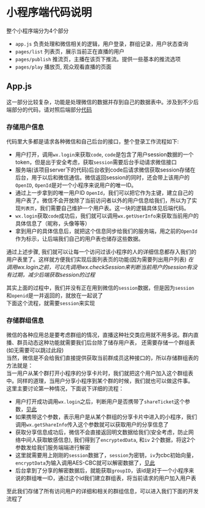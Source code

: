 # 小程序端代码说明

整个小程序端分为4个部分
- `app.js` 负责处理和微信相关的逻辑，用户登录，群组记录，用户状态查询
- `pages/list` 列表页，展示当前正在直播的用户
- `pages/publish` 推流页，主播在该页下推流。提供一些基本的推流选项
- `pages/play` 播放页, 观众观看直播的页面

## App.js
这一部分比较复杂，功能是处理微信的数据并存到自己的数据表中。涉及到不少后端部分的代码，请对照后端部分[代码](https://github.com/pili-engineering/wxapp-live-demo/blob/master/server/routers/wechat.js)

### 存储用户信息
代码里大多都是请求各种微信和自己后台的接口，整个登录工作流程如下:
- 用户打开，调用`wx.login`来获取`code`,
  `code`是包含了用户session数据的一个token，但是出于安全考虑，获取`session`需要后台手动请求微信接口
- 服务端(该项目server下的代码)后台收到code后请求微信获取session存储在后台，用于以后和微信通信。微信返回session的同时，还会带上该用户的`OpenID`, `OpenId`是对一个小程序来说用户的唯一ID。
- 通过上一步拿到的唯一用户ID `OpenId`，我们可以把它作为主键，建立自己的用户表了。微信不会开放除了当前访问者以外的用户信息给我们，所以为了实现`列表页`，我们需要自己维护一个用户表。这一块的逻辑具体见后端代码。
- `wx.login`获取`code`成功后，我们就可以调用`wx.getUserInfo`来获取当前用户的具体信息了（昵称，头像等等）
- 拿到用户的具体信息后，就把这个信息同步给我们的服务端，用之前的`OpenId`作为标示，让后端我们自己的用户表也储存这些数据。

通过上述步骤, 我们就可以让每一个访问过该小程序的人的详细信息都存入我们的用户表里了。这样就方便我们实现后面列表页的功能(因为需要列出用户列表)
*在调用wx.login之前，可以先调用wx.checkSession来判断当前用户的session有没有过期，减少后端获取session的过程*

其实上面的过程中，我们并没有正在用到微信的`session`数据，但是因为`session`和`openid`是一并返回的，就放在一起说了   
下面这个流程，就需要`session`来实现  

### 存储群组信息
微信的各种应用总是要考虑群组的情况，直播这种社交类应用就不用多说。群内直播、群员动态这种功能就需要我们后台除了储存用户表，
还需要存储一个群组表(如无需要可以跳过此段)   
当然，微信是不会给我们直接提供获取当前群成员这种接口的，所以存储群组表的方法就是：   
当一用户从某个群打开小程序的分享卡片时，我们就把这个用户加入这个群组表中。同样的道理，当用户分享小程序到某个群的时候，我们就也可以做这件事。    
这里主要讨论第一种情况，下面说下详细的流程：
- 用户打开成功调用`wx.login`之后，判断用户是否携带了`shareTicket`这个参数，[见此](https://github.com/pili-engineering/wxapp-live-demo/blob/master/app/app.js#L31-L45)
- 如果携带这个参数，表示用户是从某个群组的分享卡片中进入的小程序，我们调用`wx.getShareInfo`传入这个参数就可以获取用户的分享信息了
- 获取分享信息成功后，微信不会直接返回明文数据给我们(安全考虑，防止网络中间人获取敏感信息), 我们得到了`encryptedData`, 和`iv` 2个数据，将这2个参数发给我们服务端端进行解密
- 这里就需要用上刚刚的`session`数据了，`session`为密钥，`iv`为cbc初始向量，`encryptData`为输入调用AES-CBC就可以解密数据了，[见此](https://github.com/pili-engineering/wxapp-live-demo/blob/master/server/utils/wechat.js#L38-L41)
- 后台拿到了分享的解密数据后，就能获取`groupID`，该id是对于一个小程序来说的群组唯一ID，通过这个id我们建立群组表，将当前请求的用户加入用户表

至此我们存储了所有访问用户的详细和相关的群组信息，可以进入我们下面的开发流程了
